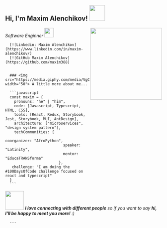 <h2> Hi, I'm Maxim Alenchikov! <img src="https://media.giphy.com/media/mGcNjsfWAjY5AEZNw6/giphy.gif" width="50"></h2>
      <img align='right' src="https://media.giphy.com/media/ieyl9zmCjO4b4t6qoY/giphy.gif" width="230">
      <p><em>Software Enginner <img src="https://media.giphy.com/media/WUlplcMpOCEmTGBtBW/giphy.gif" width="30">
      </em></p>

      [![Linkedin: Maxim Alenchikov](https://www.linkedin.com/in/maxim-alenchikov/)
      [![GitHub Maxim Alenchikov](https://github.com/maxim388)


      ### <img src="https://media.giphy.com/media/VgCDAzcKvsR6OM0uWg/giphy.gif" width="50"> A little more about me...

      ```javascript
      const maxim = {
        pronouns: "he" | "him",
        code: [Javascript, Typescript, HTML, CSS],
        tools: [React, Redux, Storybook, Jest, Storybook, MUI, AntDesign],
        architecture: ["microservices", "design system pattern"],
        techCommunities: {
                              coorganizer: "AfroPython",
                              speaker: "Latinity",
                              mentor: "EducaTRANSforma"
                            },
       challenge: "I am doing the #100DaysOfCode challenge focused on react and typescript"
      }
      ```
<img src="https://media.giphy.com/media/LnQjpWaON8nhr21vNW/giphy.gif" width="60"> <em><b>I love connecting with different people</b> so if you want to say <b>hi, I'll be happy to meet you more!</b> :)</em>

      ---
